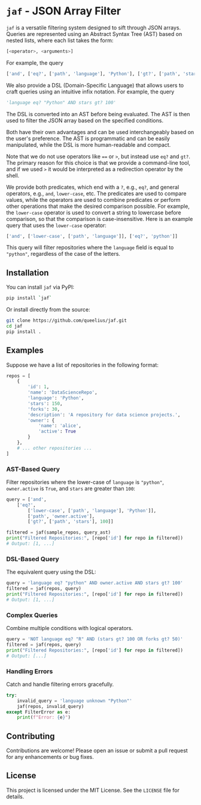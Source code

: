 # `jaf` - JSON Array Filter

`jaf` is a versatile filtering system designed to sift through JSON arrays.
Queries are represented using an Abstract Syntax Tree (AST) based on nested
lists, where each list takes the form:

```python
[<operator>, <arguments>]
```

For example, the query

```python
['and', ['eq?', ['path', 'language'], 'Python'], ['gt?', ['path', 'stars'], 100]]
```

We also provide a DSL (Domain-Specific Language) that allows users to craft
queries using an intuitive infix notation. For example, the query

```python
'language eq? "Python" AND stars gt? 100'
```

The DSL is converted into an AST before being evaluated. The AST is then used
to filter the JSON array based on the specified conditions.

Both have their own advantages and can be used interchangeably based on the
user's preference. The AST is programmatic and can be easily manipulated, while
the DSL is more human-readable and compact.

Note that we do not use operators like `==` or `>`, but instead use `eq?` and
`gt?`. The primary reason for this choice is that we provide a command-line
tool, and if we used `>` it would be interpreted as a redirection operator
by the shell.

We provide both predicates, which end with a `?`, e.g., `eq?`, and general
operators, e.g., `and`, `lower-case`, etc. The predicates are used to compare
values, while the operators are used to combine predicates or perform other
operations that make the desired comparison possible. For example, the
`lower-case` operator is used to convert a string to lowercase before
comparison, so that the comparison is case-insensitive. Here is an example
query that uses the `lower-case` operator:

```python
['and', ['lower-case', ['path', 'language']], ['eq?', 'python']]
```

This query will filter repositories where the `language` field is equal to
`"python"`, regardless of the case of the letters.


## Installation

You can install `jaf` via PyPI:

```bash
pip install `jaf`
```

Or install directly from the source:

```bash
git clone https://github.com/queelius/jaf.git
cd jaf
pip install .
```

## Examples

Suppose we have a list of repositories in the following format:

```python
repos = [
    {
        'id': 1,
        'name': 'DataScienceRepo',
        'language': 'Python',
        'stars': 150,
        'forks': 30,
        'description': 'A repository for data science projects.',
        'owner': {
            'name': 'alice',
            'active': True
        }
    },
    # ... other repositories ...
]
```

### AST-Based Query

Filter repositories where the lower-case of `language` is `"python"`,
`owner.active` is `True`, and `stars` are greater than `100`:

```python
query = ['and',
    ['eq?',
        ['lower-case', ['path', 'language'], 'Python']],
        ['path', 'owner.active'],
        ['gt?', ['path', 'stars'], 100]]

filtered = jaf(sample_repos, query_ast)
print("Filtered Repositories:", [repo['id'] for repo in filtered])
# Output: [1, ...]
```

### DSL-Based Query

The equivalent query using the DSL:

```python
query = 'language eq? "python" AND owner.active AND stars gt? 100'
filtered = jaf(repos, query)
print("Filtered Repositories:", [repo['id'] for repo in filtered])
# Output: [1, ...]
```

### Complex Queries

Combine multiple conditions with logical operators.

```python
query = 'NOT language eq? "R" AND (stars gt? 100 OR forks gt? 50)'
filtered = jaf(repos, query)
print("Filtered Repositories:", [repo['id'] for repo in filtered])
# Output: [...]
```

### Handling Errors

Catch and handle filtering errors gracefully.

```python
try:
    invalid_query = 'language unknown "Python"'
    jaf(repos, invalid_query)
except FilterError as e:
    print(f"Error: {e}")
```

## Contributing

Contributions are welcome! Please open an issue or submit a pull request for any enhancements or bug fixes.

## License

This project is licensed under the MIT License. See the `LICENSE` file for details.

